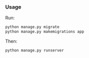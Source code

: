 ### Usage
Run: 
```bash
python manage.py migrate
python manage.py makemigrations app
```
Then:
```bash
python manage.py runserver 
```